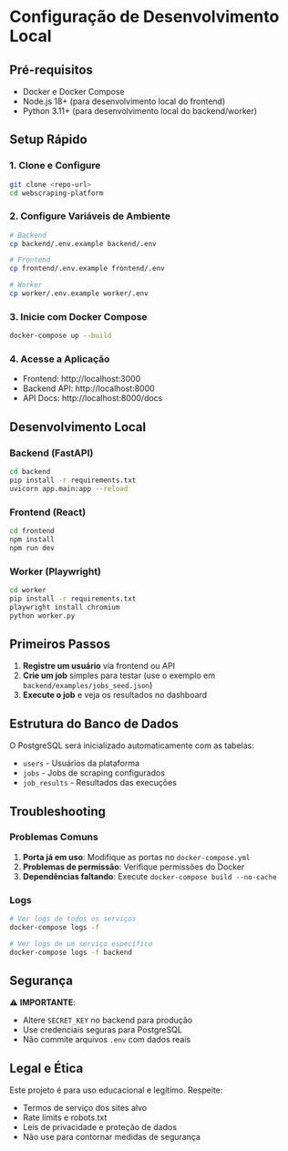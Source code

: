 # Configuração de Desenvolvimento Local

## Pré-requisitos
- Docker e Docker Compose
- Node.js 18+ (para desenvolvimento local do frontend)
- Python 3.11+ (para desenvolvimento local do backend/worker)

## Setup Rápido

### 1. Clone e Configure
```bash
git clone <repo-url>
cd webscraping-platform
```

### 2. Configure Variáveis de Ambiente
```bash
# Backend
cp backend/.env.example backend/.env

# Frontend  
cp frontend/.env.example frontend/.env

# Worker
cp worker/.env.example worker/.env
```

### 3. Inicie com Docker Compose
```bash
docker-compose up --build
```

### 4. Acesse a Aplicação
- Frontend: http://localhost:3000
- Backend API: http://localhost:8000
- API Docs: http://localhost:8000/docs

## Desenvolvimento Local

### Backend (FastAPI)
```bash
cd backend
pip install -r requirements.txt
uvicorn app.main:app --reload
```

### Frontend (React)
```bash
cd frontend
npm install
npm run dev
```

### Worker (Playwright)
```bash
cd worker
pip install -r requirements.txt
playwright install chromium
python worker.py
```

## Primeiros Passos

1. **Registre um usuário** via frontend ou API
2. **Crie um job** simples para testar (use o exemplo em `backend/examples/jobs_seed.json`)
3. **Execute o job** e veja os resultados no dashboard

## Estrutura do Banco de Dados

O PostgreSQL será inicializado automaticamente com as tabelas:
- `users` - Usuários da plataforma
- `jobs` - Jobs de scraping configurados
- `job_results` - Resultados das execuções

## Troubleshooting

### Problemas Comuns

1. **Porta já em uso**: Modifique as portas no `docker-compose.yml`
2. **Problemas de permissão**: Verifique permissões do Docker
3. **Dependências faltando**: Execute `docker-compose build --no-cache`

### Logs
```bash
# Ver logs de todos os serviços
docker-compose logs -f

# Ver logs de um serviço específico
docker-compose logs -f backend
```

## Segurança

⚠️ **IMPORTANTE**: 
- Altere `SECRET_KEY` no backend para produção
- Use credenciais seguras para PostgreSQL
- Não commite arquivos `.env` com dados reais

## Legal e Ética

Este projeto é para uso educacional e legítimo. Respeite:
- Termos de serviço dos sites alvo
- Rate limits e robots.txt
- Leis de privacidade e proteção de dados
- Não use para contornar medidas de segurança